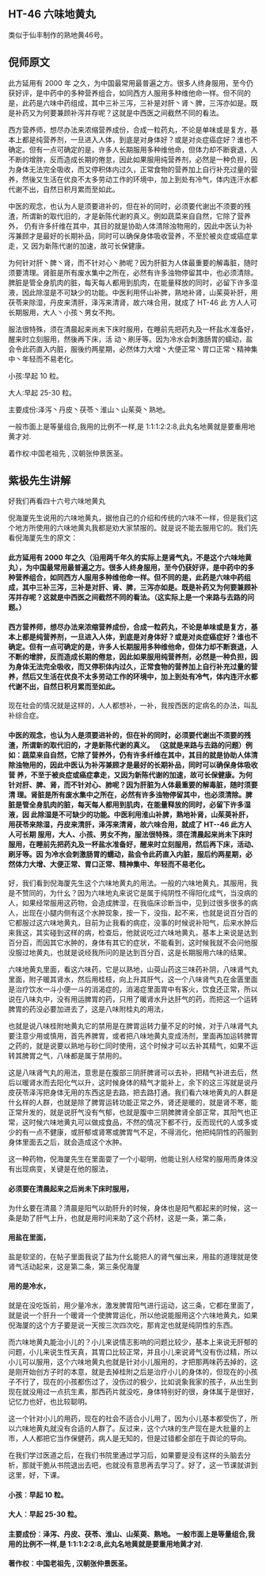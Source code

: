 ## HT-46 六味地黄丸

类似于仙丰制作的熟地黄46号。

## 倪师原文

此方延用有 2000 年 之久，为中国最常用最普遍之方。很多人终身服用，至今仍获好评，是中药中的多种营养组合，如同西方人服用多种维他命一样。但不同的是，此药是六味中药组成，其中三补三泻，三补是对肝丶肾丶脾，三泻亦如是。既是补药又为何要兼顾补泻并存呢？这就是中西医之间截然不同的看法。

西方营养师，想尽办法来浓缩营养成份，合成一粒药丸，不论是单味或是复方，基本上都是纯营养剂，一旦进入人体，到底是对身体好？或是对炎症癌症好？谁也不确定。但有一点可确定的是，许多人长期服用多种维他命，但体力却不断衰退，人不断的增胖，反而造成长期的倦怠，因此如果服用纯营养剂，必然是一种负担，因为身体无法完全吸收，而又停积体内过久，正常食物的营养加上自行补充过量的营养，然後又生活在优良不太多劳动工作的环境中，加上到处有冷气，体内连汗水都代谢不出，自然日积月累而至如此。

中医的观念，也认为人是须要进补的，但在补的同时，必须要代谢出不须要的残渣，所谓新的取代旧的，才是新陈代谢的真义。例如蔬菜来自自然，它除了营养外， 仍有许多纤维在其中，其目的就是协助人体清除浊物用的，因此中医认为补泻兼顾才是最好的长期补品，同时可以确保身体吸收营养，不至於被炎症或癌症拿走，又 因为新陈代谢的加速，故可长保健康。

为何针对肝丶脾丶肾，而不针对心丶肺呢？因为肝脏为人体最重要的解毒脏，随时须要清理。肾脏是所有废水集中之所在，必然有许多浊物停留其中，也必须清除。脾脏是管全身肌肉的脏，每天每人都用到肌肉，在能量释放的同时，必留下许多湿液，因此除湿是不可缺少的功能。中医利用怀山补脾，熟地补肾，山茱萸补肝，用茯苓来除湿，丹皮来清肝，泽泻来清肾，故六味合用，就成了 HT-46 此 方人人可长期服用，大人丶小孩丶男女不拘。

服法很特殊，须在清晨起来尚未下床时服用，在睡前先把药丸及一杯盐水准备好，醒来时立刻服用，然後再下床，活 动丶刷牙等。因为冷水会刺激肠胃的蠕动，盐会令此药直入内脏，服後约两星期，必然体力大增丶大便正常丶胃口正常丶精神集中丶年轻而不易老化。

小孩∶早起 10 粒。

大人∶早起 25-30 粒。

主要成份∶泽泻丶丹皮丶茯苓丶淮山丶山茱萸丶熟地。

一般市面上是等量组合,我用的比例不一样,是 1:1:1:2:2:8,此丸名地黄就是要重用地黄才对.

着作权∶中国老祖先 , 汉朝张仲景医圣。

## 紫极先生讲解

好我们再看四十六号六味地黄丸

倪海厦先生说用的六味地黄丸，据他自己的介绍和传统的六味不一样，但是我们这个地方所使用的六味地黄丸我都是劝大家禁服的。就是说不能去服用它的。我们先看倪海厦先生的原文：

#### 此方延用有 2000 年之久（沿用两千年久的实际上是肾气丸，不是这个六味地黄丸），为中国最常用最普遍之方。很多人终身服用，至今仍获好评，是中药中的多种营养组合，如同西方人服用多种维他命一样。但不同的是，此药是六味中药组成，其中三补三泻，三补是对肝、肾、脾，三泻亦如是。既是补药又为何要兼顾补 泻并存呢？这就是中西医之间截然不同的看法。（这实际上是一个来路与去路的问题。）

#### 西方营养师，想尽办法来浓缩营养成份，合成一粒药丸，不论是单味或是复方，基本上都是纯营养剂，一旦进入人体，到底是对身体好？或是对炎症癌症好？谁也不确定。但有一点可确定的是，许多人长期服用多种维他命，但体力却不断衰退，人不断的增胖，反而造成长期的倦怠，因此如果服用纯营养剂，必然是一种负担，因 为身体无法完全吸收，而又停积体内过久，正常食物的营养加上自行补充过量的营养，然后又生活在优良不太多劳动工作的环境中，加上到处有冷气，体内连汗水都 代谢不出，自然日积月累而至如此。

现在社会的情况就是这样的，人人都想补，一补，我按西医的定病名的办法，叫乱补综合症。

#### 中医的观念，也认为人是须要进补的，但在补的同时，必须要代谢出不须要的残渣，所谓新的取代旧的，才是新陈代谢的真义。 （这就是来路与去路的问题）例如：蔬菜来自自然，它除了营养外，仍有许多纤维在其中，其目的就是协助人体清除浊物用的，因此中医认为补泻兼顾才是最好的长期补品，同时可以确保身体吸收营 养，不至于被炎症或癌症拿走，又因为新陈代谢的加速，故可长保健康。为何针对肝、脾、肾，而不针对心、肺呢？因为肝脏为人体最重要的解毒脏，随时须要清 理。肾脏是所有废水集中之所在，必然有许多浊物停留其中，也必须清除。脾脏是管全身肌肉的脏，每天每人都用到肌肉，在能量释放的同时，必留下许多湿液，因 此除湿是不可缺少的功能。中医利用淮山补脾，熟地补肾，山茱萸补肝，用茯苓来除湿，丹皮来清肝，泽泻来清肾，故六味合用，就成了 HT--46 此方人人可长期 服用，大人、小孩、男女不拘，服法很特殊，须在清晨起来尚未下床时服用，在睡前先把药丸及一杯盐水准备好，醒来时立刻服用，然后再下床，活动、刷牙等。因 为冷水会刺激肠胃的蠕动，盐会令此药直入内脏，服后约两星期，必然体力大增、大便正常、胃口正常、精神集中、年轻而不易老化。

好，我们看到倪海厦先生这个六味地黄丸的用法。一般的六味地黄丸，其服用，我是不赞同的，为什幺？因为六味地丸来说它是属于纯阴性不得阳化成气，当没病的人，如果经常服用这药物，会造成脾湿，在我临床诊断当中，见到过很多很多的病人，出现在小腿内侧有这个水肿现象，按一下，没指，起不来，也就是说百分百的它都服过这六味地黄丸，目前为止我看的病症，没事的时候说补阳气，后来水肿后来我这，其实碰到这样的病，检查后，他就说吃过六味地黄丸，基本上来说是达到百分百，而因其它水肿的，身体有其它的症状，不能看到，这时候我就不会问他服没服过地黄丸，也就是说经我所问的是达到百分百，这是长期服用六味的结果。

六味地黄丸里面，看这六味药，它是以熟地，山萸山药这三味药补阴，八味肾气丸里面，附子暖其肾水，然后用桂枝，向上升其肝气，这一个八味肾气丸在金匮里面是治疗饮水一斗小便一斗的消渴症的，消渴症里面胃中有客火，饮食还正常，所以说在八味丸中，没有用运脾胃的药，只用了暖肾水升达肝气的药，而把这一个运转脾胃的药没必要加进去了，这是八味附桂丸的用法，

也就是说八味桂附地黄丸它的禁用是在脾胃运转力量不足的时候，对于八味肾气丸要注意少用或慎用，首先养脾胃，或者把八味地黄丸变成汤剂，里面再加运转脾胃之药的，就是说要以熟地与砂仁同时使用，这个时候才可以去补其精气，如果不运转其脾胃之气，八味都是属于禁用的。

这是八味肾气丸的用法，意思是在腹部三阴肝脾肾可以去补，把精气补进去后，然后以暖肾水而去阳化气以升，这时候身体的精气才能补上，余下的这三泻就是说丹皮茯苓泽泻把身体无用的东西这是去路，把去路打通。我们看六味地黄丸的人群是什幺样的人群，也就是除了脾胃运转功能正常之外，肾还是暖的，就是肾不寒，能正常升发的，就是说肝气没有气郁，也就是腹中三阴脾脾肾全部正常，其阳气也正常，这时候六味地黄丸可以做成食品，不然的情况下都不行，反而现代的人或多或少的有一点不健康，或肝郁或肾寒或脾胃气不足，不得消化，他把纯阴性的药服到身体里面去之后，就会造成这个水肿。

这一种药物，倪海厦先生在里面耍了一个小聪明，他能让别人经常的服用而身体没有出现病变，关键是在他的服法，

#### 必须要在清晨起来之后尚未下床时服用，

为什幺要在清晨？清晨是阳气以助肝升的时候，身体也是阳气都起来的时候，这一条是助了肝气上升，也就是用时间来助了这个药材，这是一条，第二条，

#### 用盐在里面，

盐是软坚的，在帖子里面我说了盐为什幺能把人的肾气催出来，用盐的道理就是使肾气活动起来，这是第二条，第三条倪海厦

#### 用的是冷水，

就是在没吃饭前，用少量冷水，激发脾胃阳气进行运动，这三条，它都在里面了，就是说一个肝升一个暖肾一个使脾胃运化，所以他说能服用这个六味地黄丸，如果倪海厦的这个方子要是说一天按三次四次吃，那肯定也就是纯阴性的东西。

而六味地黄丸能治小儿的？小儿来说情志影响的问题比较少，基本上来说无肝郁的问题，小儿来说生性天真，其胃口比较正常，并且小儿来说肾气没有伤过精，所以小儿可以服用，这个六味地黄丸也就是针对小儿服用的，才把那两味药去掉的，这是刚开始创方子时的本意，就是去掉桂附之后是治疗小儿的身体的，但现在的小孩子不行了，现在的小孩都伤过了，没伤过的极少，比如说象我家的孩子，从出生到现在就没用过一点抗生素，那西药片就没吃，身体特别好的很，身体属于是很好，记忆力也好，也比较聪明。

这一个针对小儿的用药，现在的社会不适合小儿用了，因为小儿基本都受伤了，所以六味地黄丸就没有合适的人群了。反过来，这个六味的生产现在是大批量的上市，人人都把它当作保健药，病人是无知的，但是过错都全部在于舆论的导向。

在我们学过医道之后，在我们书院里通过学习后，如果要是没有这样的头脑去分析，那就干脆从书院退出去吧，也就没有意思再去学习了。好了，这一节课就讲到这里，好，下课。

#### 小孩︰早起 10 粒。

#### 大人︰早起 25-30 粒。

#### 主要成份︰泽泻、丹皮、茯苓、淮山、山茱萸、熟地。 一般市面上是等量组合,我用的比例不一样,是 1:1:1:2:2:8,此丸名地黄就是要重用地黄才对.

#### 著作权︰中国老祖先 , 汉朝张仲景医圣。